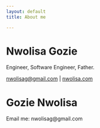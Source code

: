```yaml
---
layout: default
title: About me

---
```


# Nwolisa Gozie
Engineer, Software Engineer, Father.

<div id="webaddress">
<a href="nwolisag@gmail.com">nwolisag@gmail.com</a>
| <a href="http://nwolisa.com">nwolisa.com</a>
</div>

<div class="blurb">
	<h1>Gozie Nwolisa</h1>
	<p>Email me: nwolisag@gmail.com </p>
</div><!-- /.blurb -->
